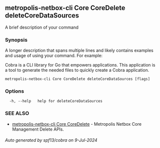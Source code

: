 ## metropolis-netbox-cli Core CoreDelete deleteCoreDataSources

A brief description of your command

### Synopsis

A longer description that spans multiple lines and likely contains examples
and usage of using your command. For example:

Cobra is a CLI library for Go that empowers applications.
This application is a tool to generate the needed files
to quickly create a Cobra application.

```
metropolis-netbox-cli Core CoreDelete deleteCoreDataSources [flags]
```

### Options

```
  -h, --help   help for deleteCoreDataSources
```

### SEE ALSO

* [metropolis-netbox-cli Core CoreDelete]()	 - Metropolis Netbox Core Management Delete APIs.

###### Auto generated by spf13/cobra on 9-Jul-2024
